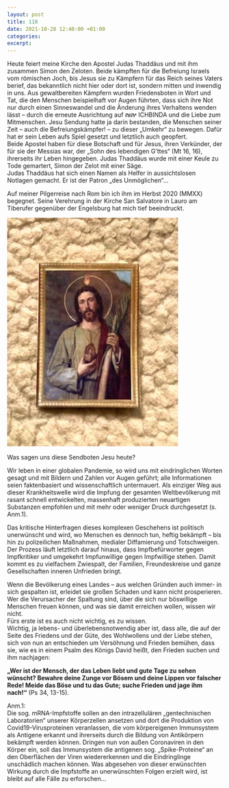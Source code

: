 ```yaml
---
layout: post
title: 118
date: 2021-10-28 12:40:00 +01:00
categories: 
excerpt: 
---
```


Heute feiert meine Kirche den Apostel Judas Thaddäus und mit ihm zusammen Simon den Zeloten. Beide kämpften für die Befreiung Israels vom römischen Joch, bis Jesus sie zu Kämpfern für das Reich seines Vaters berief, das bekanntlich nicht hier oder dort ist, sondern mitten und inwendig in uns. Aus gewaltbereiten Kämpfern wurden Friedensboten in Wort und Tat, die den Menschen beispielhaft vor Augen führten, dass sich ihre Not nur durch einen Sinneswandel und die Änderung ihres Verhaltens wenden lässt – durch die erneute Ausrichtung auf **יהוה** ICHBINDA und die Liebe zum Mitmenschen. Jesu Sendung hatte ja darin bestanden, die Menschen seiner Zeit – auch die Befreiungskämpfer! – zu dieser „Umkehr“ zu bewegen. Dafür hat er sein Leben aufs Spiel gesetzt und letztlich auch geopfert.\
Beide Apostel haben für diese Botschaft und für Jesus, ihren Verkünder, der für sie der Messias war, der „Sohn des lebendigen G’ttes“ (Mt 16, 16), ihrerseits ihr Leben hingegeben. Judas Thaddäus wurde mit einer Keule zu Tode gemartert, Simon der Zelot mit einer Säge.\
Judas Thaddäus hat sich einen Namen als Helfer in aussichtslosen Notlagen gemacht. Er ist der Patron „des Unmöglichen“…

Auf meiner Pilgerreise nach Rom bin ich ihm im Herbst 2020 (MMXX) begegnet. Seine Verehrung in der Kirche San Salvatore in Lauro am Tiberufer gegenüber der Engelsburg hat mich tief beeindruckt.

![Judas Thaddäus](../images/118.jpg "Judas Thaddäus")

Was sagen uns diese Sendboten Jesu heute?                         

Wir leben in einer globalen Pandemie, so wird uns mit eindringlichen Worten gesagt und mit Bildern und Zahlen vor Augen geführt; alle Informationen seien faktenbasiert und wissenschaftlich untermauert. Als einziger Weg aus dieser Krankheitswelle wird die Impfung der gesamten Weltbevölkerung mit rasant schnell entwickelten, massenhaft produzierten neuartigen Substanzen empfohlen und mit mehr oder weniger Druck durchgesetzt (s. Anm.1).

Das kritische Hinterfragen dieses komplexen Geschehens ist politisch unerwünscht und wird, wo Menschen es dennoch tun, heftig bekämpft – bis hin zu polizeilichen Maßnahmen, medialer Diffamierung und Totschweigen. Der Prozess läuft letztlich darauf hinaus, dass Impfbefürworter gegen Impfkritiker und umgekehrt Impfunwillige gegen Impfwillige stehen. Damit kommt es zu vielfachem Zwiespalt, der Familien, Freundeskreise und ganze Gesellschaften inneren Unfrieden bringt.

Wenn die Bevölkerung eines Landes – aus welchen Gründen auch immer- in sich gespalten ist, erleidet sie großen Schaden und kann nicht prosperieren.\
Wer die Verursacher der Spaltung sind, über die sich nur böswillige Menschen freuen können, und was sie damit erreichen wollen, wissen wir nicht.\
Fürs erste ist es auch nicht wichtig, es zu wissen.\
Wichtig, ja lebens- und überlebensnotwendig aber ist, dass alle, die auf der Seite des Friedens und der Güte, des Wohlwollens und der Liebe stehen, sich von nun an entschieden um Versöhnung und Frieden bemühen, dass sie, wie es in einem Psalm des Königs David heißt, den Frieden suchen und ihm nachjagen:

**„Wer ist der Mensch, der das Leben liebt und gute Tage zu sehen wünscht? Bewahre deine Zunge vor Bösem und deine Lippen vor falscher Rede! Meide das Böse und tu das Gute; suche Frieden und jage ihm nach!“** (Ps 34, 13-15).

Anm.1:\
Die sog. mRNA-Impfstoffe sollen an den intrazellulären „gentechnischen Laboratorien“ unserer Körperzellen ansetzen und dort die Produktion von Covid19-Virusproteinen veranlassen, die vom körpereigenen Immunsystem als Antigene erkannt und ihrerseits durch die Bildung von Antikörpern bekämpft werden können. Dringen nun von außen Coronaviren in den Körper ein, soll das Immunsystem die antigenen sog. „Spike-Proteine“ an den Oberflächen der Viren wiedererkennen und die Eindringlinge unschädlich machen können. Was abgesehen von dieser erwünschten Wirkung durch die Impfstoffe an unerwünschten Folgen erzielt wird, ist bleibt auf alle Fälle zu erforschen…
